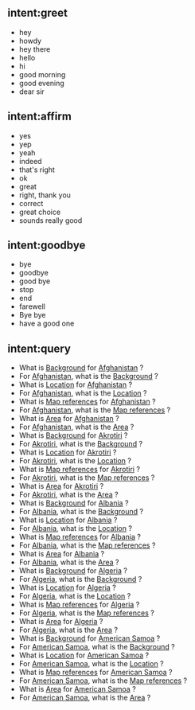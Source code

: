 ## intent:greet
- hey
- howdy
- hey there
- hello
- hi
- good morning
- good evening
- dear sir

## intent:affirm
- yes
- yep
- yeah
- indeed
- that's right
- ok
- great
- right, thank you
- correct
- great choice
- sounds really good

## intent:goodbye
- bye
- goodbye
- good bye
- stop
- end
- farewell
- Bye bye
- have a good one

## intent:query
- What is [Background](column) for [Afghanistan](row) ?
- For  [Afghanistan](row), what is the [Background](column) ?
- What is [Location](column) for [Afghanistan](row) ?
- For  [Afghanistan](row), what is the [Location](column) ?
- What is [Map references](column) for [Afghanistan](row) ?
- For  [Afghanistan](row), what is the [Map references](column) ?
- What is [Area](column) for [Afghanistan](row) ?
- For  [Afghanistan](row), what is the [Area](column) ?
- What is [Background](column) for [Akrotiri](row) ?
- For  [Akrotiri](row), what is the [Background](column) ?
- What is [Location](column) for [Akrotiri](row) ?
- For  [Akrotiri](row), what is the [Location](column) ?
- What is [Map references](column) for [Akrotiri](row) ?
- For  [Akrotiri](row), what is the [Map references](column) ?
- What is [Area](column) for [Akrotiri](row) ?
- For  [Akrotiri](row), what is the [Area](column) ?
- What is [Background](column) for [Albania](row) ?
- For  [Albania](row), what is the [Background](column) ?
- What is [Location](column) for [Albania](row) ?
- For  [Albania](row), what is the [Location](column) ?
- What is [Map references](column) for [Albania](row) ?
- For  [Albania](row), what is the [Map references](column) ?
- What is [Area](column) for [Albania](row) ?
- For  [Albania](row), what is the [Area](column) ?
- What is [Background](column) for [Algeria](row) ?
- For  [Algeria](row), what is the [Background](column) ?
- What is [Location](column) for [Algeria](row) ?
- For  [Algeria](row), what is the [Location](column) ?
- What is [Map references](column) for [Algeria](row) ?
- For  [Algeria](row), what is the [Map references](column) ?
- What is [Area](column) for [Algeria](row) ?
- For  [Algeria](row), what is the [Area](column) ?
- What is [Background](column) for [American Samoa](row) ?
- For  [American Samoa](row), what is the [Background](column) ?
- What is [Location](column) for [American Samoa](row) ?
- For  [American Samoa](row), what is the [Location](column) ?
- What is [Map references](column) for [American Samoa](row) ?
- For  [American Samoa](row), what is the [Map references](column) ?
- What is [Area](column) for [American Samoa](row) ?
- For  [American Samoa](row), what is the [Area](column) ?

